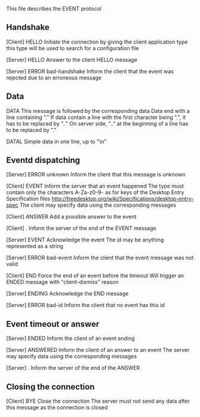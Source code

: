 This file describes the EVENT protocol



Handshake
---------------

[Client]
HELLO <type>
    Initiate the connection by giving
    the client application type
    this type will be used to search for
    a configuration file

[Server]
HELLO
    Answer to the client HELLO message

[Server]
ERROR bad-handshake
    Inform the client that the event was rejected
    due to an erroneous message


Data
----

DATA <name>
    This message is followed by the corresponding data
    Data end with a line containing "."
    If data contain a line with the first character being ".",
    it has to be replaced by ".."
    On server side, ".." at the beginning of a line
    has to be replaced by "."

DATAL <name> <data>
    Simple data in one line, up to "\n"


Eventd dispatching
------------------

[Server]
ERROR unknown
    Inform the client that this message is unknown

[Client]
EVENT <category> <type>
    Inform the server that an event happened
    The type must contain only the characters
    A-Za-z0-9- as for keys of the
    Desktop Entry Specification files
    http://freedesktop.org/wiki/Specifications/desktop-entry-spec
    The client may specify data using the corresponding messages

[Client]
ANSWER <name>
    Add a possible answer to the event

[Client]
.
    Inform the server of the end of the
    EVENT message

[Server]
EVENT <id>
    Acknowledge the event
    The id may be anything represented as a string

[Server]
ERROR bad-event
    Inform the client that the event message was not valid

[Client]
END <id>
    Force the end of an event before the timeout
    Will trigger an ENDED message with "client-dismiss" reason

[Server]
ENDING <id>
    Acknowledge the END message

[Server]
ERROR bad-id
    Inform the client that no event has this id



Event timeout or answer
-----------------------

[Server]
ENDED <id> <reason>
    Inform the client of an event ending

[Server]
ANSWERED <id> <name>
    Inform the client of an answer to an event
    The server may specify data using the corresponding messages

[Server]
.
    Inform the server of the end of the
    ANSWER


Closing the connection
----------------------

[Client]
BYE
    Close the connection
    The server must not send any data after this
    message as the connection is closed

